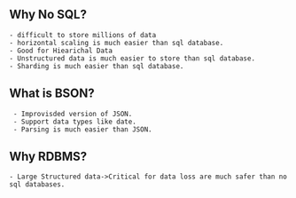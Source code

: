 ## Why No SQL?
    - difficult to store millions of data
    - horizontal scaling is much easier than sql database.
    - Good for Hiearichal Data
    - Unstructured data is much easier to store than sql database.
    - Sharding is much easier than sql database.

## What is BSON?
     - Improvisded version of JSON.
     - Support data types like date.
     - Parsing is much easier than JSON.

## Why RDBMS?
    - Large Structured data->Critical for data loss are much safer than no sql databases.
    

